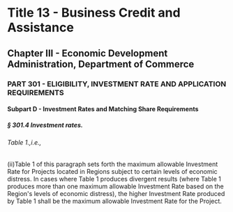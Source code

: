 
# Title 13 - Business Credit and Assistance
## Chapter III - Economic Development Administration, Department of Commerce
### PART 301 - ELIGIBILITY, INVESTMENT RATE AND APPLICATION REQUIREMENTS
#### Subpart D - Investment Rates and Matching Share Requirements
##### § 301.4 Investment rates.
###### Table 1.,i.e.,

(ii)Table 1 of this paragraph sets forth the maximum allowable Investment Rate for Projects located in Regions subject to certain levels of economic distress. In cases where Table 1 produces divergent results (where Table 1 produces more than one maximum allowable Investment Rate based on the Region's levels of economic distress), the higher Investment Rate produced by Table 1 shall be the maximum allowable Investment Rate for the Project.
